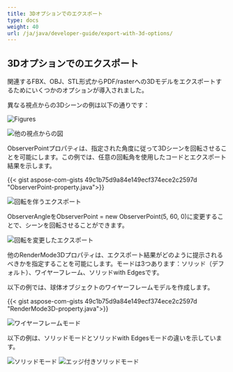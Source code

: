 ```yaml
---
title: 3Dオプションでのエクスポート
type: docs
weight: 40
url: /ja/java/developer-guide/export-with-3d-options/
---
```


## **3Dオプションでのエクスポート**

関連するFBX、OBJ、STL形式からPDF/rasterへの3Dモデルをエクスポートするためにいくつかのオプションが導入されました。

異なる視点からの3Dシーンの例は以下の通りです：

![Figures](/cad/_assets/guide/3d/fig1.png)

![他の視点からの図](/cad/_assets/guide/3d/fig2.png)

ObserverPointプロパティは、指定された角度に従って3Dシーンを回転させることを可能にします。この例では、任意の回転角を使用したコードとエクスポート結果を示します。

{{< gist aspose-com-gists 49c1b75d9a84e149ecf374ece2c2597d "ObserverPoint-property.java">}}

![回転を伴うエクスポート](/cad/_assets/guide/3d/fig3.png)

ObserverAngleをObserverPoint = new ObserverPoint(5, 60, 0)に変更することで、シーンを回転させることができます。

![回転を変更したエクスポート](/cad/_assets/guide/3d/fig4.png)

他のRenderMode3Dプロパティは、エクスポート結果がどのように提示されるべきかを指定することを可能にします。モードは3つあります：ソリッド（デフォルト）、ワイヤーフレーム、ソリッドwith Edgesです。

以下の例では、球体オブジェクトのワイヤーフレームモデルを作成します。

{{< gist aspose-com-gists 49c1b75d9a84e149ecf374ece2c2597d "RenderMode3D-property.java">}}

![ワイヤーフレームモード](/cad/_assets/guide/3d/fig5.png)

以下の例は、ソリッドモードとソリッドwith Edgesモードの違いを示しています。

![ソリッドモード](/cad/_assets/guide/3d/fig6.png)
![エッジ付きソリッドモード](/cad/_assets/guide/3d/fig7.png)
